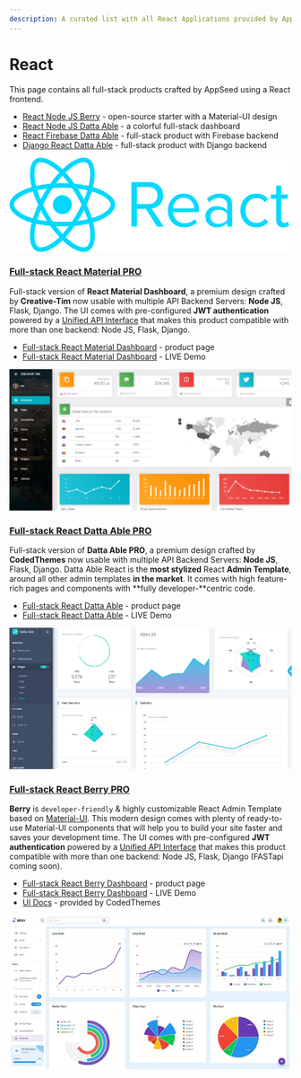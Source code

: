 ```yaml
---
description: A curated list with all React Applications provided by AppSeed
---
```


# React

This page contains all full-stack products crafted by AppSeed using a React frontend.&#x20;

* [React Node JS Berry](node-js-berry-dashboard.md) - open-source starter with a Material-UI design
* [React Node JS Datta Able](node-js-datta-able.md) - a colorful full-stack dashboard
* [React Firebase Datta Able](firebase-datta-able.md) - full-stack product with Firebase backend
* [Django React Datta Able](django-datta-able.md) - full-stack product with Django backend

![React - A modern JS Library backed by Facebook](../../.gitbook/assets/icons-react-x500w.png)

###

### [Full-stack React Material PRO](../full-stack/react-material-dashboard.md)

Full-stack version of **React Material Dashboard**, a premium design crafted by **Creative-Tim** now usable with multiple API Backend Servers: **Node JS**, Flask, Django. The UI comes with pre-configured **JWT authentication** powered by a [Unified API Interface](../../boilerplate-code/api-server/api-unified-definition.md) that makes this product compatible with more than one backend: Node JS, Flask, Django.&#x20;

* [Full-stack React Material Dashboard](https://appseed.us/full-stack/react-material-dashboard) - product page
* [Full-stack React Material Dashboard](https://fullstack-react-material-dashboard.appseed-srv1.com/) - LIVE Demo

![React Material PRO - Full-stack Version](../../.gitbook/assets/react-material-dashboard-screen.png)

###

### [Full-stack React Datta Able PRO](../full-stack/react-datta-able.md)

Full-stack version of **Datta Able PRO**, a premium design crafted by **CodedThemes** now usable with multiple API Backend Servers: **Node JS**, Flask, Django. Datta Able React is the **most stylized** React **Admin Template**, around all other admin templates **in the market**. It comes with high feature-rich pages and components with **fully developer-**centric code. &#x20;

* [Full-stack React Datta Able](https://appseed.us/full-stack/react-datta-able) - product page
* [Full-stack React Datta Able](https://fullstack-react-datta-able.appseed-srv1.com/) - LIVE Demo

![React Datta Able PRO - Full-stack version](<../../.gitbook/assets/react-firebase-datta-able-pro-screen-xs (2) (1) (1) (1) (1).jpg>)

###

### [Full-stack React Berry PRO](../full-stack/react-berry-dashboard.md)

**Berry** is `developer-friendly` & highly customizable React Admin Template based on [Material-UI](http://material-ui.com/).  This modern design comes with plenty of ready-to-use Material-UI components that will help you to build your site faster and saves your development time. The UI comes with pre-configured **JWT authentication** powered by a [Unified API Interface](../../boilerplate-code/api-server/api-unified-definition.md) that makes this product compatible with more than one backend: Node JS, Flask, Django (FASTapi coming soon). &#x20;

* [Full-stack React Berry Dashboard](https://appseed.us/full-stack/react-berry-dashboard) - product page
* [Full-stack React Berry Dashboard](https://fullstack-react-berry-dashboard.appseed-srv1.com/) - LIVE Demo
* [UI Docs](https://codedthemes.gitbook.io/berry/) - provided by CodedThemes

![React Berry PRO - Full-stack Version](../../.gitbook/assets/fullstack-berry-dashboard-charts-xs.jpg)

